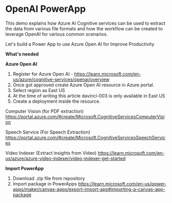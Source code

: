 # OpenAI PowerApp
This demo explains how Azure AI Cognitive services can be used to extract the data from various file formats and how the workflow can be created to leverage OpenAI for various common scenarios. 

Let's build a Power App to use Azure Open AI for Improve Productivity

<b>What's needed</b>

<b>Azure Open AI</b>

1. Register for Azure Open AI - https://learn.microsoft.com/en-us/azure/cognitive-services/openai/overview
2. Once got approved create Azure Open AI resource in Azure portal.
3. Select region as East US
4. At the time of writing this article davinci-003 is only available in East US
5. Create a deployment inside the resource.

Computer Vision (for PDF extraction)
https://portal.azure.com/#create/Microsoft.CognitiveServicesComputerVision

Speech Service (For Speech Extraction)
https://portal.azure.com/#create/Microsoft.CognitiveServicesSpeechServices

Video Indexer (Extract insights from Video)
https://learn.microsoft.com/en-us/azure/azure-video-indexer/video-indexer-get-started

<b>Import PowerApp</b>
1. Download .zip file from repository
2. Import package in PowerApps
https://learn.microsoft.com/en-us/power-apps/maker/canvas-apps/export-import-app#importing-a-canvas-app-package
